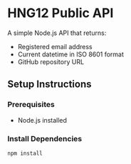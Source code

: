 # HNG12 Public API

A simple Node.js API that returns:
- Registered email address
- Current datetime in ISO 8601 format
- GitHub repository URL

## Setup Instructions

### Prerequisites
- Node.js installed

### Install Dependencies
```sh
npm install

